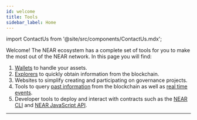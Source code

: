 ```yaml
---
id: welcome
title: Tools
sidebar_label: Home
---
```


import ContactUs from '@site/src/components/ContactUs.mdx';

Welcome! The NEAR ecosystem has a complete set of tools for you to make the most out of the NEAR network. In this page you will find:

1. [Wallets](https://www.mynearwallet.com/) to handle your assets.
2. [Explorers](explorer.md) to quickly obtain information from the blockchain.
3. Websites to simplify creating and participating on governance projects.
4. Tools to query [past information](indexer4explorer.md) from the blockchain as well as [real time events](events.md).
5. Developer tools to deploy and interact with contracts such as the [NEAR CLI](cli.md) and [NEAR JavaScript API](/tools/near-api-js/quick-reference).


<hr class="subsection" />

<ContactUs />
